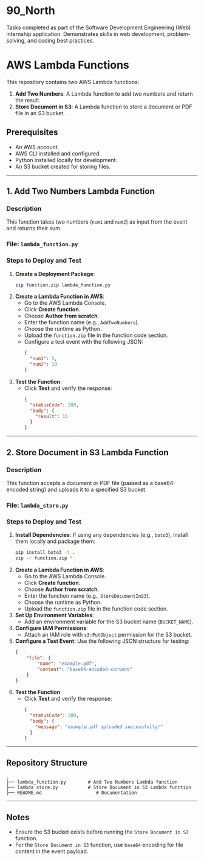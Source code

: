 # 90_North
Tasks completed as part of the Software Development Engineering (Web) internship application. Demonstrates skills in web development, problem-solving, and coding best practices.
# AWS Lambda Functions

This repository contains two AWS Lambda functions:
1. **Add Two Numbers**: A Lambda function to add two numbers and return the result.
2. **Store Document in S3**: A Lambda function to store a document or PDF file in an S3 bucket.

## Prerequisites
- An AWS account.
- AWS CLI installed and configured.
- Python installed locally for development.
- An S3 bucket created for storing files.

---

## 1. Add Two Numbers Lambda Function

### Description
This function takes two numbers (`num1` and `num2`) as input from the event and returns their sum.

### File: `lambda_function.py`

### Steps to Deploy and Test
1. **Create a Deployment Package**:
   ```bash
   zip function.zip lambda_function.py
   ```
2. **Create a Lambda Function in AWS**:
   - Go to the AWS Lambda Console.
   - Click **Create function**.
   - Choose **Author from scratch**.
   - Enter the function name (e.g., `AddTwoNumbers`).
   - Choose the runtime as Python.
   - Upload the `function.zip` file in the function code section.
   - Configure a test event with the following JSON:
     ```json
     {
       "num1": 5,
       "num2": 10
     }
     ```
3. **Test the Function**:
   - Click **Test** and verify the response:
     ```json
     {
       "statusCode": 200,
       "body": {
         "result": 15
       }
     }
     ```

---
## 2. Store Document in S3 Lambda Function

### Description
This function accepts a document or PDF file (passed as a base64-encoded string) and uploads it to a specified S3 bucket.

### File: `lambda_store.py`

### Steps to Deploy and Test
1. **Install Dependencies**:
   If using any dependencies (e.g., `boto3`), install them locally and package them:
   ```bash
   pip install boto3 -t .
   zip -r function.zip *
   ```
2. **Create a Lambda Function in AWS**:
   - Go to the AWS Lambda Console.
   - Click **Create function**.
   - Choose **Author from scratch**.
   - Enter the function name (e.g., `StoreDocumentInS3`).
   - Choose the runtime as Python.
   - Upload the `function.zip` file in the function code section.
3. **Set Up Environment Variables**:
   - Add an environment variable for the S3 bucket name (`BUCKET_NAME`).
4. **Configure IAM Permissions**:
   - Attach an IAM role with `s3:PutObject` permission for the S3 bucket.
5. **Configure a Test Event**:
   Use the following JSON structure for testing:
   ```json
   {
       "file": {
           "name": "example.pdf",
           "content": "base64-encoded-content"
       }
   }
   ```
6. **Test the Function**:
   - Click **Test** and verify the response:
     ```json
     {
       "statusCode": 200,
       "body": {
         "message": "example.pdf uploaded successfully!"
       }
     }
     ```

---

## Repository Structure
```plaintext
.
├── lambda_function.py        # Add Two Numbers Lambda function
├── lambda_store.py           # Store Document in S3 Lambda function
├── README.md                    # Documentation
```

---

## Notes
- Ensure the S3 bucket exists before running the `Store Document in S3` function.
- For the `Store Document in S3` function, use `base64` encoding for file content in the event payload.

